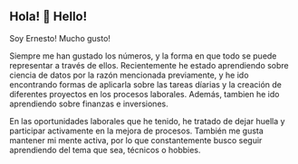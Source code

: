 ## Hola! 👋 Hello!

Soy Ernesto! Mucho gusto!

Siempre me han gustado los números, y la forma en que todo se puede representar a través de ellos. Recientemente he estado aprendiendo sobre ciencia de datos por la razón mencionada previamente, y he ido encontrando formas de aplicarla sobre las tareas díarias y la creación de diferentes proyectos en los procesos laborales. Además, tambien he ido aprendiendo sobre finanzas e inversiones. 

En las oportunidades laborales que he tenido, he tratado de dejar huella y participar activamente en la mejora de procesos. También me gusta mantener mi mente activa, por lo que constantemente busco seguir aprendiendo del tema que sea, técnicos o hobbies.

<!--
**netorolo89/netorolo89** is a ✨ _special_ ✨ repository because its `README.md` (this file) appears on your GitHub profile.

Here are some ideas to get you started:

- 🔭 I’m currently working on ...
- 🌱 I’m currently learning ...
- 👯 I’m looking to collaborate on ...
- 🤔 I’m looking for help with ...
- 💬 Ask me about ...
- 📫 How to reach me: ...
- 😄 Pronouns: ...
- ⚡ Fun fact: ...
-->
